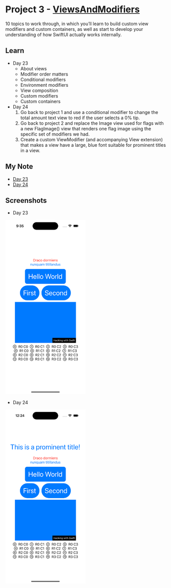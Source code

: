 # **Project 3 - [ViewsAndModifiers](https://www.hackingwithswift.com/100/swiftui/23)**

10 topics to work through, in which you’ll learn to build custom view modifiers and custom containers, as well as start to develop your understanding of how SwiftUI actually works internally.

## **Learn**

- Day 23
    - About views
    - Modifier order matters
    - Conditional modifiers
    - Environment modifiers
    - View composition
    - Custom modifiers
    - Custom containers
- Day 24
    1. Go back to project 1 and use a conditional modifier to change the total amount text view to red if the user selects a 0% tip.
    2. Go back to project 2 and replace the Image view used for flags with a new FlagImage() view that renders one flag image using the specific set of modifiers we had.
    3. Create a custom ViewModifier (and accompanying View extension) that makes a view have a large, blue font suitable for prominent titles in a view.


## **My Note**

- [Day 23](https://hsiangdev.notion.site/Day-23-Project-3-part-1-100DaysOfSwiftUI-d36cde8531674ff8a87a769a5de8fa72?pvs=4)
- [Day 24](https://hsiangdev.notion.site/Day-24-Project-3-part-2-100DaysOfSwiftUI-b59f49791c0d44f9b8420db211c33396?pvs=4)

## Screenshots

- Day 23
<div>
  <img src="Screenshots/day23-screenshot.png" width="250">
</div>

- Day 24
<div>
  <img src="Screenshots/day24-challenge.png" width="250">
</div>

